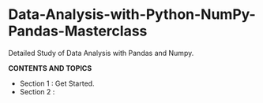 # Data-Analysis-with-Python-NumPy-Pandas-Masterclass
Detailed Study of Data Analysis with Pandas and Numpy.

**CONTENTS AND TOPICS**

+ Section 1 : Get Started.
+ Section 2 :
